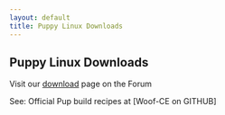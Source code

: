 ```yaml
---
layout: default
title: Puppy Linux Downloads
---
```

## Puppy Linux Downloads

Visit our [download](https://forum.puppylinux.com/puppy-linux-collection) page on the Forum

See: Official Pup build recipes at [Woof-CE on GITHUB]
